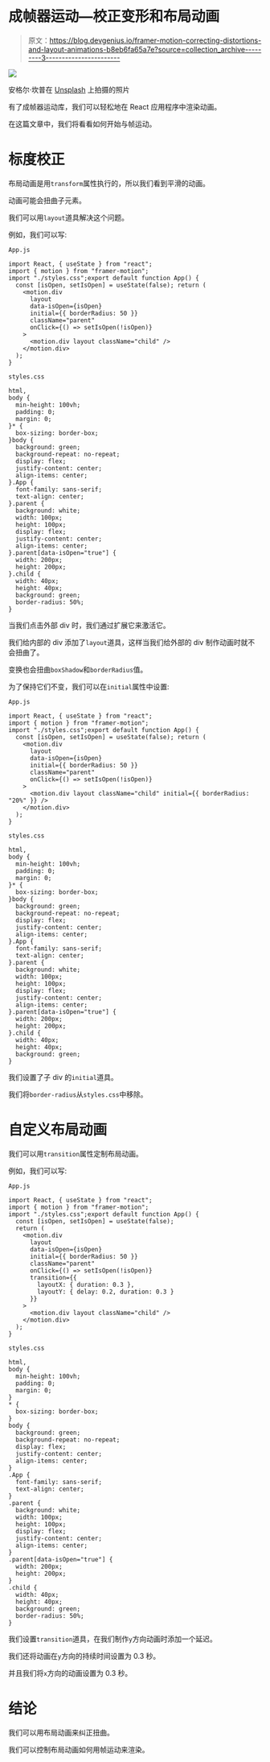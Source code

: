 # 成帧器运动—校正变形和布局动画

> 原文：<https://blog.devgenius.io/framer-motion-correcting-distortions-and-layout-animations-b8eb6fa65a7e?source=collection_archive---------3----------------------->

![](img/f380858a7bae4269802d2bd07bd16c12.png)

安格尔·坎普在 [Unsplash](https://unsplash.com?utm_source=medium&utm_medium=referral) 上拍摄的照片

有了成帧器运动库，我们可以轻松地在 React 应用程序中渲染动画。

在这篇文章中，我们将看看如何开始与帧运动。

# 标度校正

布局动画是用`transform`属性执行的，所以我们看到平滑的动画。

动画可能会扭曲子元素。

我们可以用`layout`道具解决这个问题。

例如，我们可以写:

`App.js`

```
import React, { useState } from "react";
import { motion } from "framer-motion";
import "./styles.css";export default function App() {
  const [isOpen, setIsOpen] = useState(false); return (
    <motion.div
      layout
      data-isOpen={isOpen}
      initial={{ borderRadius: 50 }}
      className="parent"
      onClick={() => setIsOpen(!isOpen)}
    >
      <motion.div layout className="child" />
    </motion.div>
  );
}
```

`styles.css`

```
html,
body {
  min-height: 100vh;
  padding: 0;
  margin: 0;
}* {
  box-sizing: border-box;
}body {
  background: green;
  background-repeat: no-repeat;
  display: flex;
  justify-content: center;
  align-items: center;
}.App {
  font-family: sans-serif;
  text-align: center;
}.parent {
  background: white;
  width: 100px;
  height: 100px;
  display: flex;
  justify-content: center;
  align-items: center;
}.parent[data-isOpen="true"] {
  width: 200px;
  height: 200px;
}.child {
  width: 40px;
  height: 40px;
  background: green;
  border-radius: 50%;
}
```

当我们点击外部 div 时，我们通过扩展它来激活它。

我们给内部的 div 添加了`layout`道具，这样当我们给外部的 div 制作动画时就不会扭曲了。

变换也会扭曲`boxShadow`和`borderRadius`值。

为了保持它们不变，我们可以在`initial`属性中设置:

`App.js`

```
import React, { useState } from "react";
import { motion } from "framer-motion";
import "./styles.css";export default function App() {
  const [isOpen, setIsOpen] = useState(false); return (
    <motion.div
      layout
      data-isOpen={isOpen}
      initial={{ borderRadius: 50 }}
      className="parent"
      onClick={() => setIsOpen(!isOpen)}
    >
      <motion.div layout className="child" initial={{ borderRadius: "20%" }} />
    </motion.div>
  );
}
```

`styles.css`

```
html,
body {
  min-height: 100vh;
  padding: 0;
  margin: 0;
}* {
  box-sizing: border-box;
}body {
  background: green;
  background-repeat: no-repeat;
  display: flex;
  justify-content: center;
  align-items: center;
}.App {
  font-family: sans-serif;
  text-align: center;
}.parent {
  background: white;
  width: 100px;
  height: 100px;
  display: flex;
  justify-content: center;
  align-items: center;
}.parent[data-isOpen="true"] {
  width: 200px;
  height: 200px;
}.child {
  width: 40px;
  height: 40px;
  background: green;
}
```

我们设置了子 div 的`initial`道具。

我们将`border-radius`从`styles.css`中移除。

# 自定义布局动画

我们可以用`transition`属性定制布局动画。

例如，我们可以写:

`App.js`

```
import React, { useState } from "react";
import { motion } from "framer-motion";
import "./styles.css";export default function App() {
  const [isOpen, setIsOpen] = useState(false);
  return (
    <motion.div
      layout
      data-isOpen={isOpen}
      initial={{ borderRadius: 50 }}
      className="parent"
      onClick={() => setIsOpen(!isOpen)}
      transition={{
        layoutX: { duration: 0.3 },
        layoutY: { delay: 0.2, duration: 0.3 }
      }}
    >
      <motion.div layout className="child" />
    </motion.div>
  );
}
```

`styles.css`

```
html,
body {
  min-height: 100vh;
  padding: 0;
  margin: 0;
}
* {
  box-sizing: border-box;
}
body {
  background: green;
  background-repeat: no-repeat;
  display: flex;
  justify-content: center;
  align-items: center;
}
.App {
  font-family: sans-serif;
  text-align: center;
}
.parent {
  background: white;
  width: 100px;
  height: 100px;
  display: flex;
  justify-content: center;
  align-items: center;
}
.parent[data-isOpen="true"] {
  width: 200px;
  height: 200px;
}
.child {
  width: 40px;
  height: 40px;
  background: green;
  border-radius: 50%;
}
```

我们设置`transition`道具，在我们制作`y`方向动画时添加一个延迟。

我们还将动画在`y`方向的持续时间设置为 0.3 秒。

并且我们将`x`方向的动画设置为 0.3 秒。

# 结论

我们可以用布局动画来纠正扭曲。

我们可以控制布局动画如何用帧运动来渲染。